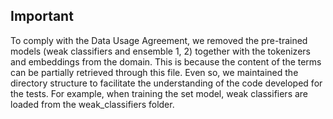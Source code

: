 ## Important

To comply with the Data Usage Agreement, we removed the pre-trained models (weak classifiers and ensemble 1, 2) together with the tokenizers and embeddings from the domain. 
This is because the content of the terms can be partially retrieved through this file. Even so, we maintained the directory structure to facilitate the understanding of the code developed for the tests. For example, when training the set model, weak classifiers are loaded from the weak_classifiers folder.
